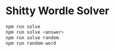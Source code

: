 # Shitty Wordle Solver

```bash
npm run solve
npm run solve <answer>
npm run solve random
npm run random-word
```